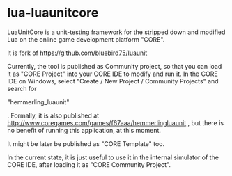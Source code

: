 # lua-luaunitcore
LuaUnitCore is a unit-testing framework for the stripped down and modified Lua on the online game development platform "CORE".

It is fork of
https://github.com/bluebird75/luaunit

Currently, the tool is published as Community project, so that you can load it as "CORE Project" into your CORE IDE to modify and run it. In the CORE IDE on Windows, select "Create / New Project / Community Projects" and search for 

"hemmerling_luaunit"

. Formally, it is also published at 
http://www.coregames.com/games/f67aaa/hemmerlingluaunit
, but there is no benefit of running this application, at this moment.

It might be later be published as "CORE Template" too.

In the current state, it is just useful to use it in the internal simulator of the CORE IDE, after loading it as "CORE Community Project".


